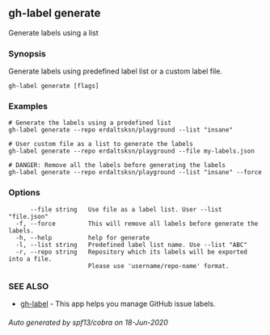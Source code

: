 ## gh-label generate

Generate labels using a list

### Synopsis

Generate labels using predefined label list or a custom label file.

```
gh-label generate [flags]
```

### Examples

```
# Generate the labels using a predefined list
gh-label generate --repo erdaltsksn/playground --list "insane"

# User custom file as a list to generate the labels
gh-label generate --repo erdaltsksn/playground --file my-labels.json

# DANGER: Remove all the labels before generating the labels
gh-label generate --repo erdaltsksn/playground --list "insane" --force
```

### Options

```
      --file string   Use file as a label list. User --list "file.json"
  -f, --force         This will remove all labels before generate the labels.
  -h, --help          help for generate
  -l, --list string   Predefined label list name. Use --list "ABC"
  -r, --repo string   Repository which its labels will be exported into a file.
                      Please use 'username/repo-name' format.
```

### SEE ALSO

* [gh-label](gh-label.md)	 - This app helps you manage GitHub issue labels.

###### Auto generated by spf13/cobra on 18-Jun-2020
